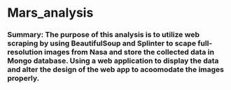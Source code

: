 # Mars_analysis
### Summary: The purpose of this analysis is to utilize web scraping by using BeautifulSoup and Splinter to scape full-resolution images from Nasa and store the collected data in Mongo database. Using a web application to display the data and alter the design of the web app to acoomodate the images properly. 
